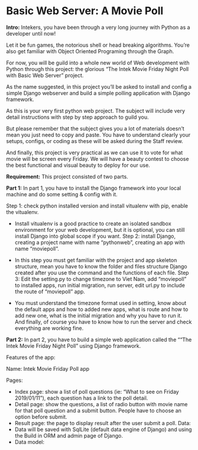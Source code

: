 # Basic Web Server: A Movie Poll

**Intro:**
Intekers, you have been through a very long journey with Python as a developer until now!

Let it be fun games, the notorious shell or head breaking algorithms. You’re also get familiar with Object Oriented Programing through the Graph.

For now, you will be guild into a whole new world of Web development with Python through this project: the glorious “The Intek Movie Friday Night Poll with Basic Web Server” project.

As the name suggested, in this project you’ll be asked to install and config a simple Django webserver and build a simple polling application with Django framework.

As this is your very first python web project. The subject will include very detail instructions with step by step approach to guild you.

But please remember that the subject gives you a lot of materials doesn’t mean you just need to copy and paste. You have to understand clearly your setups, configs, or coding as these will be asked during the Staff review.

And finally, this project is very practical as we can use it to vote for what movie will be screen every Friday. We will have a beauty contest to choose the best functional and visual beauty to deploy for our use.

**Requirement:**
This project consisted of two parts.

**Part 1:**
In part 1, you have to install the Django framework into your local machine and do some setting & config with it.

Step 1: check python installed version and install vitualenv with pip, enable the vitualenv.

 * Install vitualenv is a good practice to create an isolated sandbox environment for your web development, but it is optional, you can still install Django into global scope if you want.
Step 2: install Django, creating a project name with name “pythonweb”, creating an app with name “moviepoll”.

 * In this step you must get familiar with the project and app skeleton structure, mean you have to know the folder and files structure Django created after you use the command and the functions of each file.
Step 3: Edit the setting.py to change timezone to Viet Nam, add “moviepoll” to installed apps, run initial migration, run server, edit url.py to include the route of “moviepoll” app.

 * You must understand the timezone format used in setting, know about the default apps and how to added new apps, what is route and how to add new one, what is the initial migration and why you have to run it. And finally, of course you have to know how to run the server and check everything are working fine.

**Part 2:**
In part 2, you have to build a simple web application called the ““The Intek Movie Friday Night Poll” using Django framework.

Features of the app:

Name: Intek Movie Friday Poll app

Pages:

 * Index page: show a list of poll questions (ie: “What to see on Friday 2019/01/11”), each question has a link to the poll detail.
 * Detail page: show the questions, a list of radio button with movie name for that poll question and a submit button. People have to choose an option before submit.
 * Result page: the page to display result after the user submit a poll.
Data:
 * Data will be saved with SqlLite (default data engine of Django) and using the Build in ORM and admin page of Django.
 * Data model:
